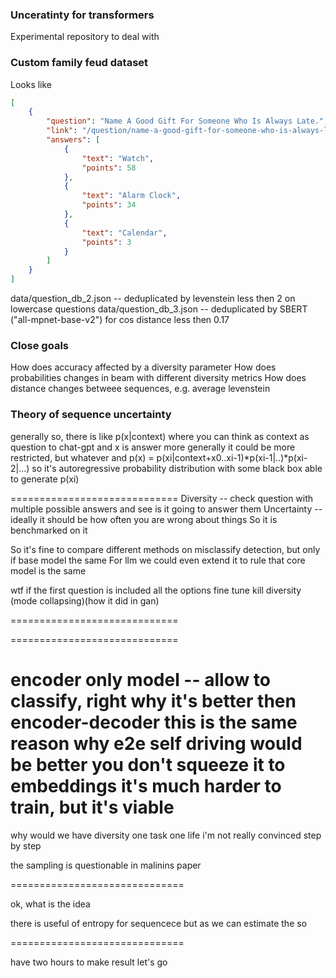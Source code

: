 ### Unceratinty for transformers
Experimental repository to deal with


### Custom family feud dataset

Looks like
```json
[
    {
        "question": "Name A Good Gift For Someone Who Is Always Late.",
        "link": "/question/name-a-good-gift-for-someone-who-is-always-late",
        "answers": [
            {
                "text": "Watch",
                "points": 58
            },
            {
                "text": "Alarm Clock",
                "points": 34
            },
            {
                "text": "Calendar",
                "points": 3
            }
        ]
    }
]
```

data/question_db_2.json -- deduplicated by levenstein less then 2 on lowercase questions
data/question_db_3.json -- deduplicated by SBERT ("all-mpnet-base-v2") for cos distance less then 0.17


### Close goals 
How does accuracy affected by a diversity parameter
How does probabilities changes in beam with different diversity metrics
How does distance changes betweee sequences, e.g. average levenstein


### Theory of sequence uncertainty
generally
so, there is like
p(x|context)
where you can think as context as question to chat-gpt and x is answer
more generally it could be more restricted, but whatever
and p(x) = p(xi|context+x0..xi-1)*p(xi-1|..)*p(xi-2|...)
so it's autoregressive probability distribution
with some black box able to generate p(xi)


=============================
Diversity -- check question with multiple possible answers and see is it going to answer them
Uncertainty -- ideally it should be how often you are wrong about things
So it is benchmarked on it

So it's fine to compare different methods on misclassify detection, but only if base model the same
For llm we could even extend it to rule that core model is the same

wtf if the first question is included all the options
fine tune kill diversity (mode collapsing)(how it did in gan)

=============================

=============================

encoder only model -- allow to classify, right
why it's better then encoder-decoder
this is the same reason why e2e self driving would be better
you don't squeeze it to embeddings
it's much harder to train, but it's viable
=============================

why would we have diversity
one task one life
i'm not really convinced
step by step

the sampling is questionable in malinins paper

==============================

ok, what is the idea

there is useful of entropy for sequencece
but as we can estimate the sо

==============================

have two hours to make result
let's go


